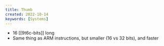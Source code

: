 ```yaml
---
title: Thumb
created: 2022-10-14
keywords: [Systems]
---
```


- 16 [[9t6c-bits]] long
- Same thing as ARM instructions, but smaller (16 vs 32 bits), and faster

